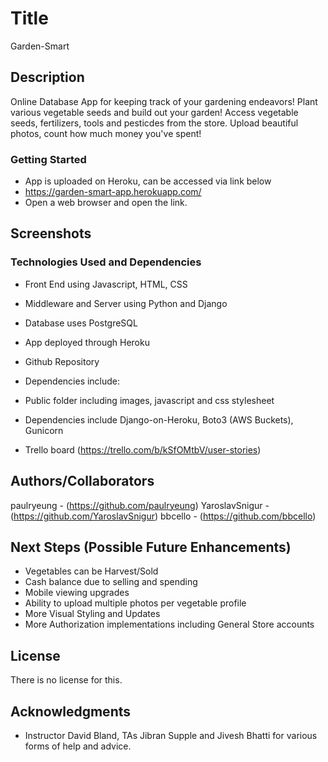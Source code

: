 # Title

Garden-Smart

## Description

Online Database App for keeping track of your gardening endeavors! Plant various vegetable seeds and build out your garden! Access vegetable seeds, fertilizers, tools and pesticdes from the store. Upload beautiful photos, count how much money you've spent!

### Getting Started

- App is uploaded on Heroku, can be accessed via link below
- https://garden-smart-app.herokuapp.com/
- Open a web browser and open the link.

## Screenshots

### Technologies Used and Dependencies

- Front End using Javascript, HTML, CSS
- Middleware and Server using Python and Django
- Database uses PostgreSQL
- App deployed through Heroku
- Github Repository

- Dependencies include:
- Public folder including images, javascript and css stylesheet
- Dependencies include Django-on-Heroku, Boto3 (AWS Buckets), Gunicorn
- Trello board (https://trello.com/b/kSfOMtbV/user-stories)

## Authors/Collaborators

paulryeung - (https://github.com/paulryeung)
YaroslavSnigur - (https://github.com/YaroslavSnigur)
bbcello - (https://github.com/bbcello)

## Next Steps (Possible Future Enhancements)

- Vegetables can be Harvest/Sold
- Cash balance due to selling and spending
- Mobile viewing upgrades
- Ability to upload multiple photos per vegetable profile
- More Visual Styling and Updates
- More Authorization implementations including General Store accounts

## License

There is no license for this.

## Acknowledgments

- Instructor David Bland, TAs Jibran Supple and Jivesh Bhatti for various forms of help and advice.
